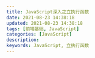 ```yaml
---
title: JavaScript深入之立执行函数
date: 2021-08-23 14:38:18
updated: 2021-08-23 14:38:18
tags: [前端基础, JavaScript]
categories: [JavaScript]
description:
keywords: JavaScript, 立执行函数
---
```


